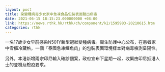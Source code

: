 ```yaml
---
layout: post
title: 染變種病毒少女家中急凍食品包裝表面驗出病毒
date: 2021-06-15 18:15:23.000000000 +08:00
link: https://news.rthk.hk/rthk/ch/component/k2/1595983-20210615.htm
categories: rthk
---
```


一名17歲少女早前感染N501Y新型冠狀變種病毒。衞生防護中心公布，在患者家中雪櫃冷藏格，一個「泰國急凍鱷魚肉」的包裝表面環境樣本對病毒檢測呈陽性。

另外，本港新增兩宗印尼輸入確診個案，政府宣布下星期一起，收緊由印尼抵港人士的登機及檢疫要求。
